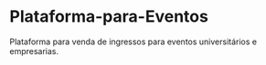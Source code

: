 # Plataforma-para-Eventos
Plataforma para venda de ingressos para eventos universitários e empresarias.
